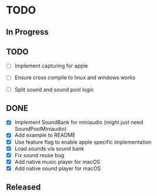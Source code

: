 # TODO

## In Progress

## TODO

- [ ] Implement capturing for apple
- [ ] Ensure cross compile to linux and windows works

- [ ] Split sound and sound pool logic

## DONE

- [x] Implement SoundBank for miniaudio (might just need SoundPoolMiniaudio)
- [x] Add example to README
- [x] Use feature flag to enable apple specific implementation
- [x] Load sounds via sound bank
- [x] Fix sound reuse bug
- [x] Add native music player for macOS
- [x] Add native sound player for macOS

## Released
